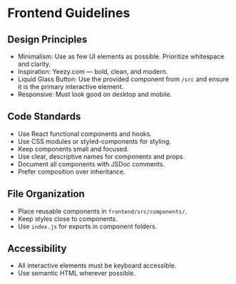 # Frontend Guidelines

## Design Principles
- Minimalism: Use as few UI elements as possible. Prioritize whitespace and clarity.
- Inspiration: Yeezy.com — bold, clean, and modern.
- Liquid Glass Button: Use the provided component from `/src` and ensure it is the primary interactive element.
- Responsive: Must look good on desktop and mobile.

## Code Standards
- Use React functional components and hooks.
- Use CSS modules or styled-components for styling.
- Keep components small and focused.
- Use clear, descriptive names for components and props.
- Document all components with JSDoc comments.
- Prefer composition over inheritance.

## File Organization
- Place reusable components in `frontend/src/components/`.
- Keep styles close to components.
- Use `index.js` for exports in component folders.

## Accessibility
- All interactive elements must be keyboard accessible.
- Use semantic HTML wherever possible. 